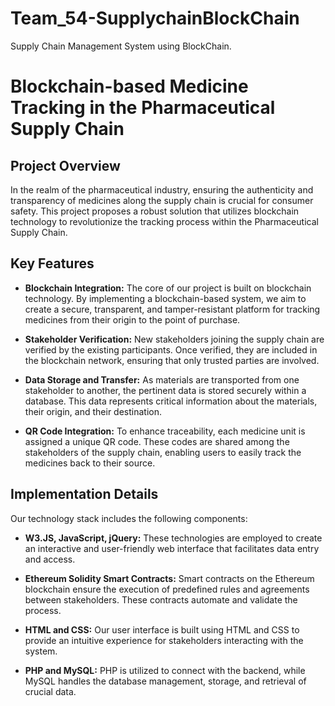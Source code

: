 # Team_54-SupplychainBlockChain
Supply Chain Management System using BlockChain.

# Blockchain-based Medicine Tracking in the Pharmaceutical Supply Chain

## Project Overview

In the realm of the pharmaceutical industry, ensuring the authenticity and transparency of medicines along the supply chain is crucial for consumer safety. This project proposes a robust solution that utilizes blockchain technology to revolutionize the tracking process within the Pharmaceutical Supply Chain.


## Key Features

- **Blockchain Integration:** The core of our project is built on blockchain technology. By implementing a blockchain-based system, we aim to create a secure, transparent, and tamper-resistant platform for tracking medicines from their origin to the point of purchase.

- **Stakeholder Verification:** New stakeholders joining the supply chain are verified by the existing participants. Once verified, they are included in the blockchain network, ensuring that only trusted parties are involved.

- **Data Storage and Transfer:** As materials are transported from one stakeholder to another, the pertinent data is stored securely within a database. This data represents critical information about the materials, their origin, and their destination.

- **QR Code Integration:** To enhance traceability, each medicine unit is assigned a unique QR code. These codes are shared among the stakeholders of the supply chain, enabling users to easily track the medicines back to their source.

## Implementation Details

Our technology stack includes the following components:

- **W3.JS, JavaScript, jQuery:** These technologies are employed to create an interactive and user-friendly web interface that facilitates data entry and access.

- **Ethereum Solidity Smart Contracts:** Smart contracts on the Ethereum blockchain ensure the execution of predefined rules and agreements between stakeholders. These contracts automate and validate the process.

- **HTML and CSS:** Our user interface is built using HTML and CSS to provide an intuitive experience for stakeholders interacting with the system.

- **PHP and MySQL:** PHP is utilized to connect with the backend, while MySQL handles the database management, storage, and retrieval of crucial data.



